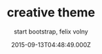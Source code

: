 ---
title: creative theme
github: https://github.com/volny/creative-theme-jekyll
demo: https://volny.github.io/creative-theme-jekyll
author: start bootstrap, felix volny
ssg:
  - Jekyll
cms:
  - Markdown
date: 2015-09-13T04:48:49.000Z
draft: true
publish_date: '2015-09-13T04:48:49Z'
update_date: '2018-11-16T23:57:37Z'
github_star: 464
github_fork: 878
---